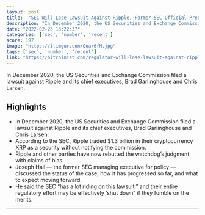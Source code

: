 ```yaml
---
layout: post
title:  "SEC Will Lose Lawsuit Against Ripple, Former SEC Official Predicts"
description: "In December 2020, the US Securities and Exchange Commission filed a lawsuit against Ripple and its chief executives, Brad Garlinghouse and Chris Larsen."
date: "2022-02-23 13:22:37"
categories: ['sec', 'number', 'recent']
score: 197
image: "https://i.imgur.com/Qnar6fM.jpg"
tags: ['sec', 'number', 'recent']
link: "https://bitcoinist.com/regulator-will-lose-lawsuit-against-ripple/"
---
```


In December 2020, the US Securities and Exchange Commission filed a lawsuit against Ripple and its chief executives, Brad Garlinghouse and Chris Larsen.

## Highlights

- In December 2020, the US Securities and Exchange Commission filed a lawsuit against Ripple and its chief executives, Brad Garlinghouse and Chris Larsen.
- According to the SEC, Ripple traded $1.3 billion in their cryptocurrency XRP as a security without notifying the commission.
- Ripple and other parties have now rebutted the watchdog’s judgment with claims of bias.
- Joseph Hall — the former SEC managing executive for policy — discussed the status of the case, how it has progressed so far, and what to expect moving forward.
- He said the SEC “has a lot riding on this lawsuit,” and their entire regulatory effort may be effectively ‘shut down” if they fumble on the merits.

---
